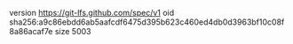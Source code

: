 version https://git-lfs.github.com/spec/v1
oid sha256:a9c86ebdd6ab5aafcdf6475d395b623c460ed4db0d3963bf10c08f8a86acaf7e
size 5003
